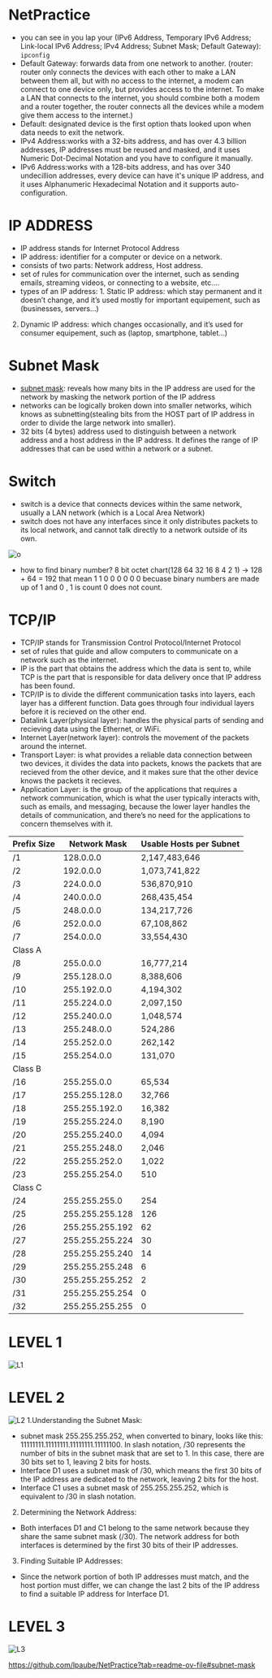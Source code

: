 # NetPractice

- you can see in you lap your (IPv6 Address, Temporary IPv6 Address; Link-local IPv6 Address; IPv4 Address; Subnet Mask; Default Gateway): ``` ipconfig ```
- Default Gateway: forwards data from one network to another. (router: router only connects the devices with each other to make a LAN between them all, but with no access to the internet, a modem can connect to one device only, but provides access to the internet. To make a LAN that connects to the internet, you should combine both a modem and a router together, the router connects all the devices while a modem give them access to the internet.)
- Default: designated device is the first option thats looked upon when data needs to exit the network.
- IPv4 Address:works with a 32-bits address, and has over 4.3 billion addresses, IP addresses must be reused and masked, and it uses Numeric Dot-Decimal Notation and you have to configure it manually.
- IPv6 Address:works with a 128-bits address, and has over 340 undecillion addresses, every device can have it's unique IP address, and it uses Alphanumeric Hexadecimal Notation and it supports auto-configuration.

# IP ADDRESS
- IP address stands for Internet Protocol Address
- IP address: identifier for a computer or device on a network.
- consists of two parts: Network address, Host address.
-  set of rules for communication over the internet, such as sending emails, streaming videos, or connecting to a website, etc….
-  types of an IP address: 1. Static IP address: which stay permanent and it doesn’t change, and it’s used mostly for important equipement, such as (businesses, servers…)
2. Dynamic IP address: which changes occasionally, and it’s used for consumer equipement, such as (laptop, smartphone, tablet…)

# Subnet Mask
- [subnet mask](https://www.youtube.com/watch?v=s_Ntt6eTn94): reveals how many bits in the IP address are used for the network by masking the network portion of the IP address
- networks can be logically broken down into smaller networks, wihich knows as subnetting(stealing bits from the HOST part of IP address in order to divide the large network into smaller).
- 32 bits (4 bytes) address used to distinguish between a network address and a host address in the IP address. It defines the range of IP addresses that can be used within a network or a subnet.

# Switch
- switch is a device that connects devices within the same network, usually a LAN network (which is a Local Area Network)
- switch does not have any interfaces since it only distributes packets to its local network, and cannot talk directly to a network outside of its own.
  
![o](https://github.com/fasl8/NetPractice/blob/main/IP%20address.png)
- how to find binary number?
  8 bit octet chart(128 64 32 16 8 4 2 1) -> 128 + 64 = 192 that mean 1 1 0 0 0 0 0 0 becuase binary numbers are made up of 1 and 0 , 1 is count 0 does not count.

# TCP/IP
- TCP/IP stands for Transmission Control Protocol/Internet Protocol
- set of rules that guide and allow computers to communicate on a network such as the internet.
- IP is the part that obtains the address which the data is sent to, while TCP is the part that is responsible for data delivery once that IP address has been found.
- TCP/IP is to divide the different communication tasks into layers, each layer has a different function. Data goes through four individual layers before it is recieved on the other end.
- Datalink Layer(physical layer): handles the physical parts of sending and recieving data using the Ethernet, or WiFi.
- Internet Layer(network layer): controls the movement of the packets around the internet.
- Transport Layer: is what provides a reliable data connection between two devices, it divides the data into packets, knows the packets that are recieved from the other device, and it makes sure that the other device knows the packets it recieves.
- Application Layer: is the group of the applications that requires a network communication, which is what the user typically interacts with, such as emails, and messaging, because the lower layer handles the details of communication, and there’s no need for the applications to concern themselves with it.


| Prefix Size  |  Network Mask     | Usable Hosts per Subnet |
| ------------ | ----------------  | ----------------------- |
| /1           | 128.0.0.0         | 2,147,483,646           |
| /2           | 192.0.0.0         | 1,073,741,822           |
| /3           | 224.0.0.0         | 536,870,910             |
| /4           | 240.0.0.0         | 268,435,454             |
| /5           | 248.0.0.0         | 134,217,726             |
| /6           | 252.0.0.0         | 67,108,862              |
| /7           | 254.0.0.0         | 33,554,430              |
| Class A      |                   |                         |
| /8           | 255.0.0.0         | 16,777,214              |
| /9           | 255.128.0.0       | 8,388,606               |
| /10          | 255.192.0.0       | 4,194,302               |
| /11          | 255.224.0.0       | 2,097,150               |
| /12          | 255.240.0.0       | 1,048,574               |
| /13          | 255.248.0.0       | 524,286                 |
| /14          | 255.252.0.0       | 262,142                 |
| /15          | 255.254.0.0       | 131,070                 |
| Class B                                                    |
| /16          | 255.255.0.0       | 65,534                  |
| /17          | 255.255.128.0     | 32,766                  |
| /18          | 255.255.192.0     | 16,382                  |
| /19          | 255.255.224.0     | 8,190                   |
| /20          | 255.255.240.0     | 4,094                   |
| /21          | 255.255.248.0     | 2,046                   |
| /22          | 255.255.252.0     | 1,022                   |
| /23          | 255.255.254.0     | 510                     |
| Class C      |                   |                         |
| /24          | 255.255.255.0     | 254                     |
| /25          | 255.255.255.128   | 126                     |
| /26          | 255.255.255.192   | 62                      |
| /27          | 255.255.255.224   | 30                      |
| /28          | 255.255.255.240   | 14                      |
| /29          | 255.255.255.248   | 6                       |
| /30          | 255.255.255.252   | 2                       |
| /31          | 255.255.255.254   | 0                       |
| /32          | 255.255.255.255   | 0                       |


# LEVEL 1
![L1](https://github.com/fasl8/NetPractice/blob/main/level1.png)

# LEVEL 2
![L2](https://github.com/fasl8/NetPractice/blob/main/level2.png)
1.Understanding the Subnet Mask:
  - subnet mask 255.255.255.252, when converted to binary, looks like this: 11111111.11111111.11111111.11111100.
  In slash notation, /30 represents the number of bits in the subnet mask that are set to 1. In this case, there are 30 bits set to 1, leaving 2 bits for hosts.
  - Interface D1 uses a subnet mask of /30, which means the first 30 bits of the IP address are dedicated to the network, leaving 2 bits for the host.
  - Interface C1 uses a subnet mask of 255.255.255.252, which is equivalent to /30 in slash notation.
2. Determining the Network Address:
  - Both interfaces D1 and C1 belong to the same network because they share the same subnet mask (/30).
The network address for both interfaces is determined by the first 30 bits of their IP addresses.
3. Finding Suitable IP Addresses:
  - Since the network portion of both IP addresses must match, and the host portion must differ, we can change the last 2 bits of the IP address to find a suitable IP address for Interface D1.

# LEVEL 3
![L3](https://github.com/fasl8/NetPractice/blob/main/level3.png)

https://github.com/lpaube/NetPractice?tab=readme-ov-file#subnet-mask
